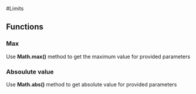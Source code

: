 #Limits

## Functions

### Max
Use **Math.max()** method to get the maximum value for provided parameters

### Absoulute value
Use **Math.abs()** method to get absolute value for provided parameters